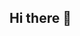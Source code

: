 ## Hi there 👋

<!--
Welcome to my GitHub profile! I’m a dedicated PHP developer with a focus on finding practical solutions and enhancing everyday technology. 
My background in marketing and process automation gives me a diverse perspective on development challenges.
-->
